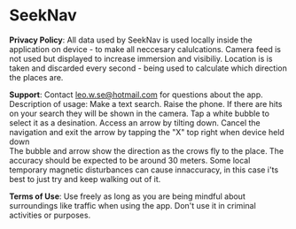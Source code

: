 # SeekNav

**Privacy Policy**:
All data used by SeekNav is used locally inside the application on device - to make all neccesary calulcations. Camera feed is not used but displayed to increase immersion and visibiliy. Location is is taken and discarded every second - being used to calculate which direction the places are.

**Support**:
Contact leo.w.se@hotmail.com for questions about the app. <br />
Description of usage:
Make a text search. Raise the phone. If there are hits on your search they will be shown in the camera. Tap a white bubble to select it as a desination. Access an arrow by tilting down. Cancel the navigation and exit the arrow by tapping the "X" top right when device held down <br />
The bubble and arrow show the direction as the crows fly to the place. The accuracy should be expected to be around 30 meters. Some local temporary magnetic disturbances can cause innaccuracy, in this case i'ts best to just try and keep walking out of it.

**Terms of Use**:
Use freely as long as you are being mindful about surroundings like traffic when using the app. Don't use it in criminal activities or purposes.
